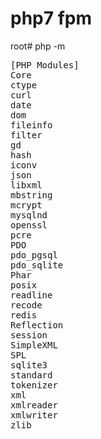 # php7 fpm

root# php -m

<pre>
[PHP Modules]
Core
ctype
curl
date
dom
fileinfo
filter
gd
hash
iconv
json
libxml
mbstring
mcrypt
mysqlnd
openssl
pcre
PDO
pdo_pgsql
pdo_sqlite
Phar
posix
readline
recode
redis
Reflection
session
SimpleXML
SPL
sqlite3
standard
tokenizer
xml
xmlreader
xmlwriter
zlib
</pre>
